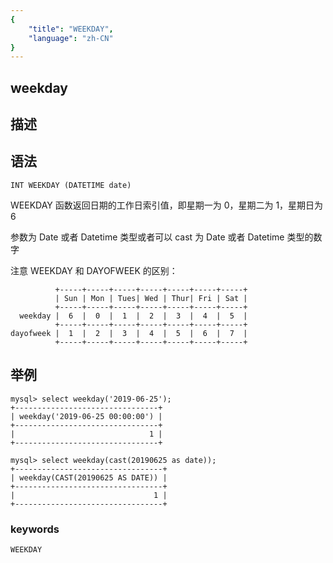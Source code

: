 ```yaml
---
{
    "title": "WEEKDAY",
    "language": "zh-CN"
}
---
```


<!-- 
Licensed to the Apache Software Foundation (ASF) under one
or more contributor license agreements.  See the NOTICE file
distributed with this work for additional information
regarding copyright ownership.  The ASF licenses this file
to you under the Apache License, Version 2.0 (the
"License"); you may not use this file except in compliance
with the License.  You may obtain a copy of the License at

  http://www.apache.org/licenses/LICENSE-2.0

Unless required by applicable law or agreed to in writing,
software distributed under the License is distributed on an
"AS IS" BASIS, WITHOUT WARRANTIES OR CONDITIONS OF ANY
KIND, either express or implied.  See the License for the
specific language governing permissions and limitations
under the License.
-->

## weekday
## 描述
## 语法

`INT WEEKDAY (DATETIME date)`


WEEKDAY 函数返回日期的工作日索引值，即星期一为 0，星期二为 1，星期日为 6

参数为 Date 或者 Datetime 类型或者可以 cast 为 Date 或者 Datetime 类型的数字

注意 WEEKDAY 和 DAYOFWEEK 的区别：
```
          +-----+-----+-----+-----+-----+-----+-----+
          | Sun | Mon | Tues| Wed | Thur| Fri | Sat |
          +-----+-----+-----+-----+-----+-----+-----+
  weekday |  6  |  0  |  1  |  2  |  3  |  4  |  5  |
          +-----+-----+-----+-----+-----+-----+-----+
dayofweek |  1  |  2  |  3  |  4  |  5  |  6  |  7  |
          +-----+-----+-----+-----+-----+-----+-----+
```

## 举例

```
mysql> select weekday('2019-06-25');
+--------------------------------+
| weekday('2019-06-25 00:00:00') |
+--------------------------------+
|                              1 |
+--------------------------------+

mysql> select weekday(cast(20190625 as date)); 
+---------------------------------+
| weekday(CAST(20190625 AS DATE)) |
+---------------------------------+
|                               1 |
+---------------------------------+
```

### keywords
    WEEKDAY
